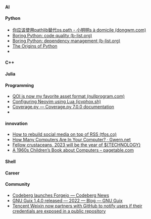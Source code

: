 
#### AI

#### Python
+ [你应该使用pathlib替代os.path - 小明明s à domicile (dongwm.com)](https://www.dongwm.com/post/use-pathlib/)
+ [Boring Python: code quality (b-list.org)](https://www.b-list.org/weblog/2022/dec/19/boring-python-code-quality/)
+ [Boring Python: dependency management (b-list.org)](https://www.b-list.org/weblog/2022/may/13/boring-python-dependencies/)
+ [The Origins of Python](https://inference-review.com/article/the-origins-of-python)
+ 

#### C++

#### Julia

#### Programming
+ [QOI is now my favorite asset format (nullprogram.com)](https://nullprogram.com/blog/2022/12/18/)
+ [Configuring Neovim using Lua (icyphox.sh)](https://icyphox.sh/blog/nvim-lua/)
+ [Coverage.py — Coverage.py 7.0.0 documentation](https://coverage.readthedocs.io/en/latest/)
+ 

#### innovation
+ [How to rebuild social media on top of RSS (tfos.co)](https://tfos.co/p/rebuild-social-media/)
+ [How Many Computers Are In Your Computer? · Gwern.net](https://www.gwern.net/Computers)
+ [Fellow crustaceans, 2023 will be the year of ${TECHNOLOGY}](https://lobste.rs/s/ef3rhw/fellow_crustaceans_2023_will_be_year)
+ [A 1960s Children’s Book about Computers – pagetable.com](https://www.pagetable.com/?p=1709)


#### Shell

#### Career

#### Community
+ [Codeberg launches Forgejo — Codeberg News](https://blog.codeberg.org/codeberg-launches-forgejo.html)
+ [GNU Guix 1.4.0 released — 2022 — Blog — GNU Guix](https://guix.gnu.org/en/blog/2022/gnu-guix-1.4.0-released/)
+ [Tencent Weixin now partners with GitHub to notify users if their credentials are exposed in a public repository](https://github.blog/changelog/2022-12-19-tencent-weixin-now-partners-with-github/)
